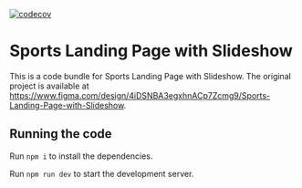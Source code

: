 [![codecov](https://codecov.io/gh/dreadnought147/LanceSports/branch/main/graph/badge.svg)](https://codecov.io/gh/dreadnought147/LanceSports)
  # Sports Landing Page with Slideshow

  This is a code bundle for Sports Landing Page with Slideshow. The original project is available at https://www.figma.com/design/4iDSNBA3egxhnACp7Zcmg9/Sports-Landing-Page-with-Slideshow.

  ## Running the code

  Run `npm i` to install the dependencies.

  Run `npm run dev` to start the development server.
  
